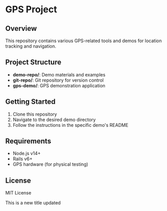 # GPS Project

## Overview

This repository contains various GPS-related tools and demos for location tracking and navigation.

## Project Structure

- **demo-repo/**: Demo materials and examples
- **git-repo/**: Git repository for version control
- **gps-demo/**: GPS demonstration application

## Getting Started

1. Clone this repository
2. Navigate to the desired demo directory
3. Follow the instructions in the specific demo's README

## Requirements

- Node.js v14+
- Rails v6+
- GPS hardware (for physical testing)

## License

MIT License


This is a new title updated